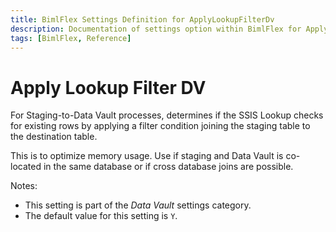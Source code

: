 ```yaml
---
title: BimlFlex Settings Definition for ApplyLookupFilterDv
description: Documentation of settings option within BimlFlex for ApplyLookupFilterDv
tags: [BimlFlex, Reference]
---
```


# Apply Lookup Filter DV

For Staging-to-Data Vault processes, determines if the SSIS Lookup checks for existing rows by applying a filter condition joining the staging table to the destination table. 

This is to optimize memory usage. Use if staging and Data Vault is co-located in the same database or if cross database joins are possible.

Notes:

* This setting is part of the *Data Vault* settings category.
* The default value for this setting is `Y`.
